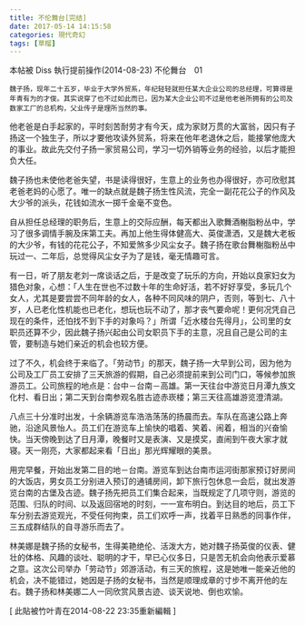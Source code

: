 ```yaml
---
title: 不伦舞台[完结]
date: 2017-05-14 14:15:58
categories: 現代奇幻
tags: [草榴]
---
```

本帖被 Diss 執行提前操作(2014-08-23)
不伦舞台　01

    魏子扬，现年二十五岁，毕业于大学外贸系，年纪轻轻就担任某大企业公司的总经理，可算得是年青有为的才俊。其实说穿了也不过如此而已，因为某大企业公司不过是他老爸所拥有的公司及数家工厂的总机构，父业传子是理所当然的事。

他老爸是白手起家的，平时刻苦耐劳才有今天，成为家财万贯的大富翁，因只有子扬这一个独生子，所以才要他攻读外贸系，将来在他年老退休之后，能接掌他庞大的事业。故此先交付子扬一家贸易公司，学习一切外销等业务的经验，以后才能担负大任。

魏子扬也未使他老爸失望，书是读得很好，生意上的业务也办得很好，亦可欣慰其老爸老妈的心愿了。唯一的缺点就是魏子扬生性风流，完全一副花花公子的作风及大少爷的派头，花钱如流水一掷千金毫不变色。

自从担任总经理的职务后，生意上的交际应酬，每天都出入歌舞酒榭脂粉丛中，学习了很多调情手腕及床第工夫。再加上他生得体健高大、英俊潇洒，又是魏大老板的大少爷，有钱的花花公子，不知爱煞多少风尘女子。魏子扬在歌台舞榭脂粉丛中玩过一、二年后，总觉得风尘女子为了是钱，毫无情趣可言。

有一日，听了朋友老刘一席谈话之后，于是改变了玩乐的方向，开始以良家妇女为猎色对象，心想：「人生在世也不过数十年的生命好活，若不好好享受，多玩几个女人，尤其是要尝尝不同年龄的女人，各种不同风味的阴户，否则，等到七、八十岁，人已老化性机能也已老化，想玩也玩不动了，那才丧气要命呢！更何况凭自己现在的条件，还怕找不到下手的对象吗？」所谓「近水楼台先得月」，公司里的女职员还算不少，因此魏子扬兴起由公司女职员下手的主意，况且自己是公司的主管，要制造与她们亲近的机会也较方便。

过了不久，机会终于来临了。「劳动节」的那天，魏子扬一大早到公司，因为他为公司及工厂员工安排了三天旅游的假期，自己必须提前来到公司门口，等候参加旅游员工。公司旅程的地点是：台中－台南－高雄。第一天往台中游览日月潭九族文化村、看日出；第二天到台南参观名胜古迹赤崁楼；第三天往高雄游览澄清湖。

八点三十分准时出发，十余辆游览车浩浩荡荡的扬晨而去。车队在高速公路上奔驰，沿途风景怡人。员工们在游览车上愉快的唱着、笑着、闹着，相当的兴奋愉快。当天傍晚到达了日月潭，晚餐时又是表演、又是摸奖，直闹到午夜大家才就寝。天一刚亮，大家都起来看「日出」那光辉耀眼的美景。

用完早餐，开始出发第二目的地－台南。游览车到达台南市运河街那家预订好房间的大饭店，男女员工分别进入预订的通铺房间，卸下旅行包休息一会后，就出发游览台南的古堡及古迹。魏子扬先把员工们集合起来，当既规定了几项守则，游览的范围、归队的时间、以及返回宿地的时刻，一一宣布明白。到达目的地后，员工下车分别去游览观光，不受任何拘束，员工们欢呼一声，找着平日熟悉的同事作伴，三五成群结队的自寻游乐而去了。

林美娜是魏子扬的女秘书，生得美艳绝伦、活泼大方，她对魏子扬英俊的仪表、健壮的体格、风趣的谈吐、聪明的才干，早已心仪多日，只是苦无机会向他表示爱慕之意。这次公司举办「劳动节」郊游活动，有三天的旅程，这是她唯一能亲近他的机会，决不能错过，她因是子扬的女秘书，当然是顺理成章的寸步不离开他的左右。魏子扬和林美娜二人一同欣赏风景古迹、谈天说地、倒也欢愉。


[ 此貼被竹叶青在2014-08-22 23:35重新編輯 ]